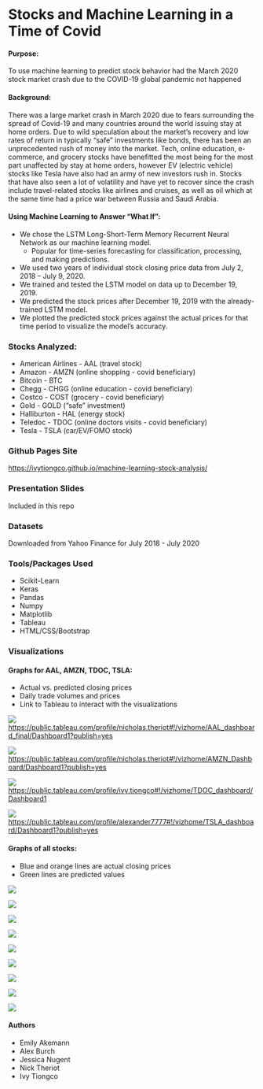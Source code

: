 # Stocks and Machine Learning in a Time of Covid

#### Purpose: 

To use machine learning to predict stock behavior had the March 2020 stock market crash due to the COVID-19 global pandemic not happened

#### Background: 

There was a large market crash in March 2020 due to fears surrounding the spread of Covid-19 and many countries around the world issuing stay at home orders. Due to wild speculation about the market’s recovery and low rates of return in typically “safe” investments like bonds, there has been an unprecedented rush of money into the market. Tech, online education, e-commerce, and grocery stocks have benefitted the most being for the most part unaffected by stay at home orders, however EV (electric vehicle) stocks like Tesla have also had an army of new investors rush in. Stocks that have also seen a lot of volatility and have yet to recover since the crash include travel-related stocks like airlines and cruises, as well as oil which at the same time had a price war between Russia and Saudi Arabia.

#### Using Machine Learning to Answer “What If”:
* We chose the LSTM Long-Short-Term Memory Recurrent Neural Network as our machine learning model.
  * Popular for time-series forecasting for classification, processing, and making predictions.
* We used two years of individual stock closing price data from July 2, 2018 – July 9, 2020.
* We trained and tested the LSTM model on data up to December 19, 2019.
* We predicted the stock prices after December 19, 2019 with the already-trained LSTM model.
* We plotted the predicted stock prices against the actual prices for that time period to visualize the model’s accuracy.

### Stocks Analyzed:
* American Airlines - AAL (travel stock)
* Amazon - AMZN (online shopping - covid beneficiary)
* Bitcoin - BTC
* Chegg - CHGG (online education - covid beneficiary)
* Costco - COST (grocery - covid beneficiary)
* Gold - GOLD (“safe” investment)
* Halliburton - HAL (energy stock)
* Teledoc - TDOC (online doctors visits - covid beneficiary)
* Tesla - TSLA (car/EV/FOMO stock)

### Github Pages Site

https://ivytiongco.github.io/machine-learning-stock-analysis/

### Presentation Slides

Included in this repo

### Datasets

Downloaded from Yahoo Finance for July 2018 - July 2020

### Tools/Packages Used
* Scikit-Learn
* Keras
* Pandas
* Numpy
* Matplotlib
* Tableau
* HTML/CSS/Bootstrap

### Visualizations 
#### Graphs for AAL, AMZN, TDOC, TSLA:
* Actual vs. predicted closing prices
* Daily trade volumes and prices
* Link to Tableau to interact with the visualizations

![](charts/AAL_dashboard.png)
https://public.tableau.com/profile/nicholas.theriot#!/vizhome/AAL_dashboard_final/Dashboard1?publish=yes

![](charts/AMZN_dashboard.png)
https://public.tableau.com/profile/nicholas.theriot#!/vizhome/AMZN_Dashboard/Dashboard1?publish=yes

![](charts/TDOC_Dashboard.png)
https://public.tableau.com/profile/ivy.tiongco#!/vizhome/TDOC_dashboard/Dashboard1

![](charts/TSLA_dashboard.png)
https://public.tableau.com/profile/alexander7777#!/vizhome/TSLA_dashboard/Dashboard1?publish=yes

#### Graphs of all stocks:
* Blue and orange lines are actual closing prices
* Green lines are predicted values

![](charts/AAL.png)

![](charts/AMZN.png)

![](charts/BTC.png)

![](charts/CHGG.png)

![](charts/COST.png)

![](charts/GOLD.png)

![](charts/HAL.png)

![](charts/TDOC.png)

![](charts/TSLA.png)

#### Authors
* Emily Akemann
* Alex Burch
* Jessica Nugent
* Nick Theriot
* Ivy Tiongco
